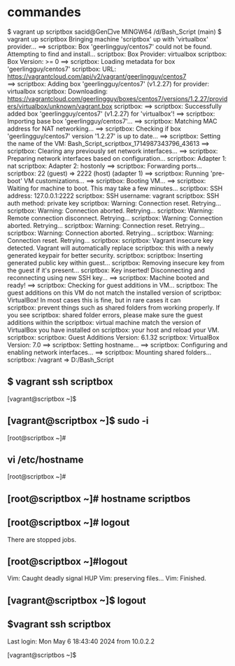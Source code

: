 # commandes

$ vagrant up scriptbox
sacid@Gen□ve MINGW64 /d/Bash_Script (main)
$ vagrant up scriptbox
Bringing machine 'scriptbox' up with 'virtualbox' provider...
==> scriptbox: Box 'geerlingguy/centos7' could not be found. Attempting to find and install...
    scriptbox: Box Provider: virtualbox
    scriptbox: Box Version: >= 0
==> scriptbox: Loading metadata for box 'geerlingguy/centos7'
    scriptbox: URL: <https://vagrantcloud.com/api/v2/vagrant/geerlingguy/centos7>  
==> scriptbox: Adding box 'geerlingguy/centos7' (v1.2.27) for provider: virtualbox
    scriptbox: Downloading: <https://vagrantcloud.com/geerlingguy/boxes/centos7/versions/1.2.27/providers/virtualbox/unknown/vagrant.box>
    scriptbox:
==> scriptbox: Successfully added box 'geerlingguy/centos7' (v1.2.27) for 'virtualbox'!
==> scriptbox: Importing base box 'geerlingguy/centos7'...
==> scriptbox: Matching MAC address for NAT networking...
==> scriptbox: Checking if box 'geerlingguy/centos7' version '1.2.27' is up to date...
==> scriptbox: Setting the name of the VM: Bash_Script_scriptbox_1714987343796_43613
==> scriptbox: Clearing any previously set network interfaces...
==> scriptbox: Preparing network interfaces based on configuration...
    scriptbox: Adapter 1: nat
    scriptbox: Adapter 2: hostonly
==> scriptbox: Forwarding ports...
    scriptbox: 22 (guest) => 2222 (host) (adapter 1)
==> scriptbox: Running 'pre-boot' VM customizations...
==> scriptbox: Booting VM...
==> scriptbox: Waiting for machine to boot. This may take a few minutes...
    scriptbox: SSH address: 127.0.0.1:2222
    scriptbox: SSH username: vagrant
    scriptbox: SSH auth method: private key
    scriptbox: Warning: Connection reset. Retrying...
    scriptbox: Warning: Connection aborted. Retrying...
    scriptbox: Warning: Remote connection disconnect. Retrying...
    scriptbox: Warning: Connection aborted. Retrying...
    scriptbox: Warning: Connection reset. Retrying...
    scriptbox: Warning: Connection aborted. Retrying...
    scriptbox: Warning: Connection reset. Retrying...
    scriptbox:
    scriptbox: Vagrant insecure key detected. Vagrant will automatically replace
    scriptbox: this with a newly generated keypair for better security.
    scriptbox:
    scriptbox: Inserting generated public key within guest...
    scriptbox: Removing insecure key from the guest if it's present...
    scriptbox: Key inserted! Disconnecting and reconnecting using new SSH key...
==> scriptbox: Machine booted and ready!
==> scriptbox: Checking for guest additions in VM...
    scriptbox: The guest additions on this VM do not match the installed version
of
    scriptbox: VirtualBox! In most cases this is fine, but in rare cases it can  
    scriptbox: prevent things such as shared folders from working properly. If you see
    scriptbox: shared folder errors, please make sure the guest additions within
the
    scriptbox: virtual machine match the version of VirtualBox you have installed on
    scriptbox: your host and reload your VM.
    scriptbox:
    scriptbox: Guest Additions Version: 6.1.32
    scriptbox: VirtualBox Version: 7.0
==> scriptbox: Setting hostname...
==> scriptbox: Configuring and enabling network interfaces...
==> scriptbox: Mounting shared folders...
    scriptbox: /vagrant => D:/Bash_Script

## $ vagrant ssh scriptbox

[vagrant@scriptbox ~]$

## [vagrant@scriptbox ~]$ sudo -i

[root@scriptbox ~]#

## vi /etc/hostname

[root@scriptbox ~]#

## [root@scriptbox ~]# hostname scriptbos

## [root@scriptbox ~]# logout

There are stopped jobs.

## [root@scriptbox ~]#logout

Vim: Caught deadly signal HUP
Vim: preserving files...
Vim: Finished.

## [vagrant@scriptbox ~]$ logout

## $vagrant ssh scriptbox

Last login: Mon May  6 18:43:40 2024 from 10.0.2.2

[vagrant@scriptbos ~]$
